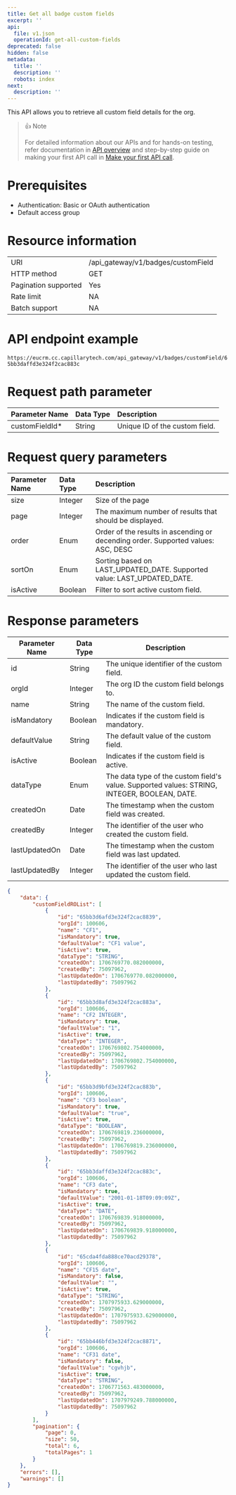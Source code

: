 ```yaml
---
title: Get all badge custom fields
excerpt: ''
api:
  file: v1.json
  operationId: get-all-custom-fields
deprecated: false
hidden: false
metadata:
  title: ''
  description: ''
  robots: index
next:
  description: ''
---
```

This API allows you to retrieve all custom field details for the org.

> 👍 Note
> 
> For detailed information about our APIs and for hands-on testing, refer documentation in [API overview](https://docs.capillarytech.com/reference/apioverview) and step-by-step guide on making your first API call in [Make your first API call](https://docs.capillarytech.com/reference/make-your-first-api-call).

# Prerequisites

-   Authentication: Basic or OAuth authentication 
-   Default access group 

# Resource information

|                      |                                    |
| :------------------- | :--------------------------------- |
| URI                  | /api_gateway/v1/badges/customField |
| HTTP method          | GET                                |
| Pagination supported | Yes                                |
| Rate limit           | NA                                 |
| Batch support        | NA                                 |

# API endpoint example

`https://eucrm.cc.capillarytech.com/api_gateway/v1/badges/customField/65bb3daffd3e324f2cac883c`

# Request path parameter

| Parameter Name  | Data Type | Description                    |
| :-------------- | :-------- | :----------------------------- |
| customFieldId\* | String    | Unique ID of the custom field. |

# Request query parameters

| Parameter Name | Data Type | Description                                                                       |
| :------------- | :-------- | :-------------------------------------------------------------------------------- |
| size           | Integer   | Size of the page                                                                  |
| page           | Integer   | The maximum number of results that should be displayed.                           |
| order          | Enum      | Order of the results in ascending or decending order. Supported values: ASC, DESC |
| sortOn         | Enum      | Sorting based on LAST_UPDATED_DATE. Supported value: LAST_UPDATED_DATE.           |
| isActive       | Boolean   | Filter to sort active custom field.                                               |

# Response parameters

| Parameter Name | Data Type | Description                                                                                  |
| -------------- | --------- | -------------------------------------------------------------------------------------------- |
| id             | String    | The unique identifier of the custom field.                                                   |
| orgId          | Integer   | The org ID the custom field belongs to.                                                      |
| name           | String    | The name of the custom field.                                                                |
| isMandatory    | Boolean   | Indicates if the custom field is mandatory.                                                  |
| defaultValue   | String    | The default value of the custom field.                                                       |
| isActive       | Boolean   | Indicates if the custom field is active.                                                     |
| dataType       | Enum      | The data type of the custom field's value. Supported values: STRING, INTEGER, BOOLEAN, DATE. |
| createdOn      | Date      | The timestamp when the custom field was created.                                             |
| createdBy      | Integer   | The identifier of the user who created the custom field.                                     |
| lastUpdatedOn  | Date      | The timestamp when the custom field was last updated.                                        |
| lastUpdatedBy  | Integer   | The identifier of the user who last updated the custom field.                                |

```json
{
    "data": {
        "customFieldROList": [
            {
                "id": "65bb3d6afd3e324f2cac8839",
                "orgId": 100606,
                "name": "CF1",
                "isMandatory": true,
                "defaultValue": "CF1 value",
                "isActive": true,
                "dataType": "STRING",
                "createdOn": 1706769770.082000000,
                "createdBy": 75097962,
                "lastUpdatedOn": 1706769770.082000000,
                "lastUpdatedBy": 75097962
            },
            {
                "id": "65bb3d8afd3e324f2cac883a",
                "orgId": 100606,
                "name": "CF2 INTEGER",
                "isMandatory": true,
                "defaultValue": "1",
                "isActive": true,
                "dataType": "INTEGER",
                "createdOn": 1706769802.754000000,
                "createdBy": 75097962,
                "lastUpdatedOn": 1706769802.754000000,
                "lastUpdatedBy": 75097962
            },
            {
                "id": "65bb3d9bfd3e324f2cac883b",
                "orgId": 100606,
                "name": "CF3 boolean",
                "isMandatory": true,
                "defaultValue": "true",
                "isActive": true,
                "dataType": "BOOLEAN",
                "createdOn": 1706769819.236000000,
                "createdBy": 75097962,
                "lastUpdatedOn": 1706769819.236000000,
                "lastUpdatedBy": 75097962
            },
            {
                "id": "65bb3daffd3e324f2cac883c",
                "orgId": 100606,
                "name": "CF3 date",
                "isMandatory": true,
                "defaultValue": "2001-01-18T09:09:09Z",
                "isActive": true,
                "dataType": "DATE",
                "createdOn": 1706769839.918000000,
                "createdBy": 75097962,
                "lastUpdatedOn": 1706769839.918000000,
                "lastUpdatedBy": 75097962
            },
            {
                "id": "65cda4fda888ce70acd29378",
                "orgId": 100606,
                "name": "CF15 date",
                "isMandatory": false,
                "defaultValue": "",
                "isActive": true,
                "dataType": "STRING",
                "createdOn": 1707975933.629000000,
                "createdBy": 75097962,
                "lastUpdatedOn": 1707975933.629000000,
                "lastUpdatedBy": 75097962
            },
            {
                "id": "65bb446bfd3e324f2cac8871",
                "orgId": 100606,
                "name": "CF31 date",
                "isMandatory": false,
                "defaultValue": "cgvhjb",
                "isActive": true,
                "dataType": "STRING",
                "createdOn": 1706771563.483000000,
                "createdBy": 75097962,
                "lastUpdatedOn": 1707979249.788000000,
                "lastUpdatedBy": 75097962
            }
        ],
        "pagination": {
            "page": 0,
            "size": 50,
            "total": 6,
            "totalPages": 1
        }
    },
    "errors": [],
    "warnings": []
}
```